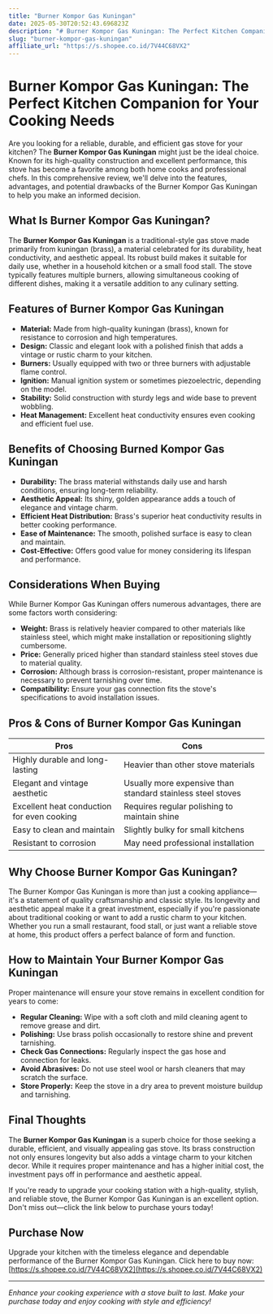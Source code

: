 ```yaml
---
title: "Burner Kompor Gas Kuningan"
date: 2025-05-30T20:52:43.696823Z
description: "# Burner Kompor Gas Kuningan: The Perfect Kitchen Companion for Your Cooking Needs..."
slug: "burner-kompor-gas-kuningan"
affiliate_url: "https://s.shopee.co.id/7V44C68VX2"
---
```

# Burner Kompor Gas Kuningan: The Perfect Kitchen Companion for Your Cooking Needs

Are you looking for a reliable, durable, and efficient gas stove for your kitchen? The **Burner Kompor Gas Kuningan** might just be the ideal choice. Known for its high-quality construction and excellent performance, this stove has become a favorite among both home cooks and professional chefs. In this comprehensive review, we'll delve into the features, advantages, and potential drawbacks of the Burner Kompor Gas Kuningan to help you make an informed decision.

## What Is Burner Kompor Gas Kuningan?

The **Burner Kompor Gas Kuningan** is a traditional-style gas stove made primarily from kuningan (brass), a material celebrated for its durability, heat conductivity, and aesthetic appeal. Its robust build makes it suitable for daily use, whether in a household kitchen or a small food stall. The stove typically features multiple burners, allowing simultaneous cooking of different dishes, making it a versatile addition to any culinary setting.

## Features of Burner Kompor Gas Kuningan

- **Material:** Made from high-quality kuningan (brass), known for resistance to corrosion and high temperatures.
- **Design:** Classic and elegant look with a polished finish that adds a vintage or rustic charm to your kitchen.
- **Burners:** Usually equipped with two or three burners with adjustable flame control.
- **Ignition:** Manual ignition system or sometimes piezoelectric, depending on the model.
- **Stability:** Solid construction with sturdy legs and wide base to prevent wobbling.
- **Heat Management:** Excellent heat conductivity ensures even cooking and efficient fuel use.
  
## Benefits of Choosing Burned Kompor Gas Kuningan

- **Durability:** The brass material withstands daily use and harsh conditions, ensuring long-term reliability.
- **Aesthetic Appeal:** Its shiny, golden appearance adds a touch of elegance and vintage charm.
- **Efficient Heat Distribution:** Brass's superior heat conductivity results in better cooking performance.
- **Ease of Maintenance:** The smooth, polished surface is easy to clean and maintain.
- **Cost-Effective:** Offers good value for money considering its lifespan and performance.
  
## Considerations When Buying

While Burner Kompor Gas Kuningan offers numerous advantages, there are some factors worth considering:

- **Weight:** Brass is relatively heavier compared to other materials like stainless steel, which might make installation or repositioning slightly cumbersome.
- **Price:** Generally priced higher than standard stainless steel stoves due to material quality.
- **Corrosion:** Although brass is corrosion-resistant, proper maintenance is necessary to prevent tarnishing over time.
- **Compatibility:** Ensure your gas connection fits the stove's specifications to avoid installation issues.

## Pros & Cons of Burner Kompor Gas Kuningan

| **Pros** | **Cons** |
|------------|------------|
| Highly durable and long-lasting | Heavier than other stove materials |
| Elegant and vintage aesthetic | Usually more expensive than standard stainless steel stoves |
| Excellent heat conduction for even cooking | Requires regular polishing to maintain shine |
| Easy to clean and maintain | Slightly bulky for small kitchens |
| Resistant to corrosion | May need professional installation |

## Why Choose Burner Kompor Gas Kuningan?

The Burner Kompor Gas Kuningan is more than just a cooking appliance—it's a statement of quality craftsmanship and classic style. Its longevity and aesthetic appeal make it a great investment, especially if you're passionate about traditional cooking or want to add a rustic charm to your kitchen. Whether you run a small restaurant, food stall, or just want a reliable stove at home, this product offers a perfect balance of form and function.

## How to Maintain Your Burner Kompor Gas Kuningan

Proper maintenance will ensure your stove remains in excellent condition for years to come:

- **Regular Cleaning:** Wipe with a soft cloth and mild cleaning agent to remove grease and dirt.
- **Polishing:** Use brass polish occasionally to restore shine and prevent tarnishing.
- **Check Gas Connections:** Regularly inspect the gas hose and connection for leaks.
- **Avoid Abrasives:** Do not use steel wool or harsh cleaners that may scratch the surface.
- **Store Properly:** Keep the stove in a dry area to prevent moisture buildup and tarnishing.

## Final Thoughts

The **Burner Kompor Gas Kuningan** is a superb choice for those seeking a durable, efficient, and visually appealing gas stove. Its brass construction not only ensures longevity but also adds a vintage charm to your kitchen decor. While it requires proper maintenance and has a higher initial cost, the investment pays off in performance and aesthetic appeal.

If you're ready to upgrade your cooking station with a high-quality, stylish, and reliable stove, the Burner Kompor Gas Kuningan is an excellent option. Don't miss out—click the link below to purchase yours today!

## Purchase Now

Upgrade your kitchen with the timeless elegance and dependable performance of the Burner Kompor Gas Kuningan. Click here to buy now: [https://s.shopee.co.id/7V44C68VX2](https://s.shopee.co.id/7V44C68VX2)

---

*Enhance your cooking experience with a stove built to last. Make your purchase today and enjoy cooking with style and efficiency!*